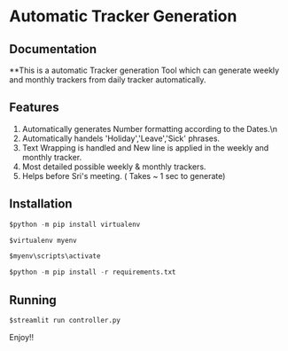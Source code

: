 # Automatic Tracker Generation




## Documentation

**This is a automatic Tracker generation Tool which can generate weekly and monthly trackers from daily tracker automatically.

## Features

1. Automatically generates Number formatting according to the Dates.\n
2. Automatically handels 'Holiday','Leave','Sick' phrases.
3. Text Wrapping is handled and New line is applied in the weekly and monthly tracker.
4. Most detailed possible weekly & monthly trackers.
5. Helps before Sri's meeting. ( Takes ~ 1 sec to generate)


## Installation

```python
$python -m pip install virtualenv

$virtualenv myenv

$myenv\scripts\activate

$python -m pip install -r requirements.txt
```
## Running


```python
$streamlit run controller.py
```
Enjoy!!

